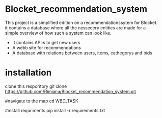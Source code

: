 # Blocket_recommendation_system

This project is a simplified edition on a recommendationssytem for Blocket. it contains a database where all the nessecery entities 
are made for a simple overview of how such a system can look like. 
- It contains API:s to get new users
- A webb site for recommendations
- A database with relations between users, items, cathegorys and bids

 # installation
 clone this resporitory
 git clone https://github.com/Rimiana/Blocket_recommendation_system.git

#navigate to the map
 cd WBD_TASK

 #install requriments
 pip install -r requirements.txt


 
